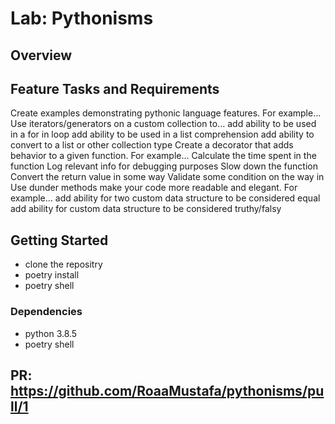 # Lab: Pythonisms

## Overview

## Feature Tasks and Requirements

Create examples demonstrating pythonic language features. For example…
Use iterators/generators on a custom collection to…
add ability to be used in a for in loop
add ability to be used in a list comprehension
add ability to convert to a list or other collection type
Create a decorator that adds behavior to a given function. For example…
Calculate the time spent in the function
Log relevant info for debugging purposes
Slow down the function
Convert the return value in some way
Validate some condition on the way in
Use dunder methods make your code more readable and elegant. For example…
add ability for two custom data structure to be considered equal
add ability for custom data structure to be considered truthy/falsy

## Getting Started

+ clone the repositry 
+ poetry install
+ poetry shell 

### Dependencies

* python 3.8.5 
* poetry shell 

## PR:  https://github.com/RoaaMustafa/pythonisms/pull/1